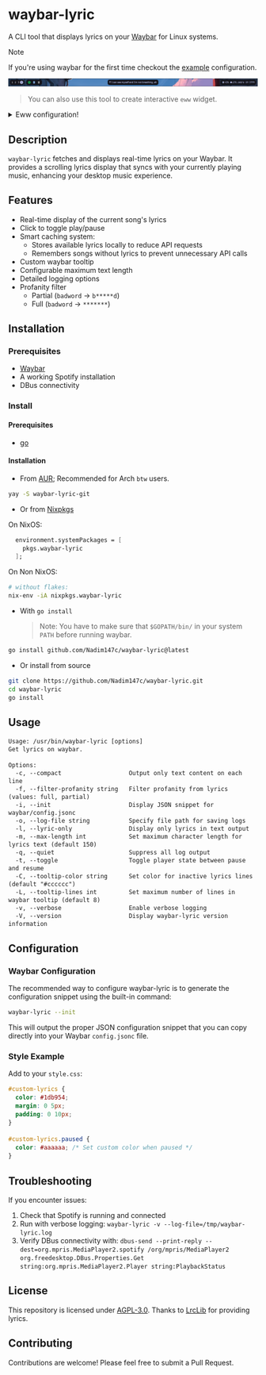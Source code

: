 # waybar-lyric

A CLI tool that displays lyrics on your
[Waybar](https://github.com/Alexays/Waybar) for Linux systems.

> [!NOTE]  
> If you're using waybar for the first time checkout the [example](./example/waybar/) configuration.

![Example](./example/waybar/screenshot.png)

> You can also use this tool to create interactive `eww` widget.

<details>
  <summary>Eww configuration!</summary>

Checkout the [example](./example/eww/) configuration.

![Example](./example/eww/screenshot.png)

</details>

## Description

`waybar-lyric` fetches and displays real-time lyrics on your Waybar. It provides a
scrolling lyrics display that syncs with your currently playing music, enhancing your
desktop music experience.

## Features

- Real-time display of the current song's lyrics
- Click to toggle play/pause
- Smart caching system:
  - Stores available lyrics locally to reduce API requests
  - Remembers songs without lyrics to prevent unnecessary API calls
- Custom waybar tooltip
- Configurable maximum text length
- Detailed logging options
- Profanity filter
  - Partial (`badword` -> `b*****d`)
  - Full (`badword` -> `*******`)

## Installation

### Prerequisites

- [Waybar](https://github.com/Alexays/Waybar)
- A working Spotify installation
- DBus connectivity

### Install

#### Prerequisites

- [go](https://go.dev/)

#### Installation

- From [AUR](https://aur.archlinux.org/packages); Recommended for Arch `btw` users.

```bash
yay -S waybar-lyric-git
```

- Or from [Nixpkgs](https://github.com/NixOS/nixpkgs)

On NixOS:

```nix
  environment.systemPackages = [
    pkgs.waybar-lyric
  ];
```

On Non NixOS:

```bash
# without flakes:
nix-env -iA nixpkgs.waybar-lyric
```

- With `go install`
  > Note: You have to make sure that `$GOPATH/bin/` in your system `PATH` before
  > running waybar.

```bash
go install github.com/Nadim147c/waybar-lyric@latest
```

- Or install from source

```bash
git clone https://github.com/Nadim147c/waybar-lyric.git
cd waybar-lyric
go install
```

## Usage

```
Usage: /usr/bin/waybar-lyric [options]
Get lyrics on waybar.

Options:
  -c, --compact                   Output only text content on each line
  -f, --filter-profanity string   Filter profanity from lyrics (values: full, partial)
  -i, --init                      Display JSON snippet for waybar/config.jsonc
  -o, --log-file string           Specify file path for saving logs
  -l, --lyric-only                Display only lyrics in text output
  -m, --max-length int            Set maximum character length for lyrics text (default 150)
  -q, --quiet                     Suppress all log output
  -t, --toggle                    Toggle player state between pause and resume
  -C, --tooltip-color string      Set color for inactive lyrics lines (default "#cccccc")
  -L, --tooltip-lines int         Set maximum number of lines in waybar tooltip (default 8)
  -v, --verbose                   Enable verbose logging
  -V, --version                   Display waybar-lyric version information
```

## Configuration

### Waybar Configuration

The recommended way to configure waybar-lyric is to generate the configuration
snippet using the built-in command:

```bash
waybar-lyric --init
```

This will output the proper JSON configuration snippet that you can copy directly
into your Waybar `config.jsonc` file.

### Style Example

Add to your `style.css`:

```css
#custom-lyrics {
  color: #1db954;
  margin: 0 5px;
  padding: 0 10px;
}

#custom-lyrics.paused {
  color: #aaaaaa; /* Set custom color when paused */
}
```

## Troubleshooting

If you encounter issues:

1. Check that Spotify is running and connected
2. Run with verbose logging: `waybar-lyric -v --log-file=/tmp/waybar-lyric.log`
3. Verify DBus connectivity with: `dbus-send --print-reply --dest=org.mpris.MediaPlayer2.spotify /org/mpris/MediaPlayer2 org.freedesktop.DBus.Properties.Get string:org.mpris.MediaPlayer2.Player string:PlaybackStatus`

## License

This repository is licensed under [AGPL-3.0](./LICENSE). Thanks to
[LrcLib](https://lrclib.net/) for providing lyrics.

## Contributing

Contributions are welcome! Please feel free to submit a Pull Request.
